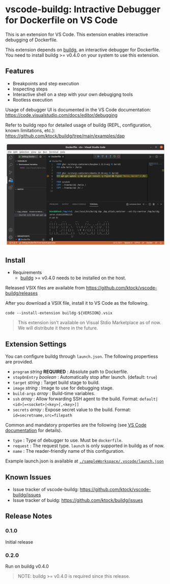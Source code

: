 # vscode-buildg: Intractive Debugger for Dockerfile on VS Code

This is an extension for VS Code.
This extension enables interactive debugging of Dockerfile.

This extension depends on [buildg](https://github.com/ktock/buildg), an interactive debugger for Dockerfile.
You need to install buildg >= v0.4.0 on your system to use this extension.

## Features

- Breakpoints and step execution
- Inspecting steps
- Interactive shell on a step with your own debugigng tools
- Rootless execution

Usage of debugger UI is documented in the VS Code documentation: https://code.visualstudio.com/docs/editor/debugging

Refer to buildg repo for detailed usage of buildg (REPL, configuration, known limitations, etc.): https://github.com/ktock/buildg/tree/main/examples/dap

![Buildg on VS Code](./images/vscode-dap.png)

## Install

- Requirements
  - [buildg](https://github.com/ktock/buildg) >= v0.4.0 needs to be installed on the host.

Released VSIX files are available from https://github.com/ktock/vscode-buildg/releases

After you download a VSIX file, install it to VS Code as the following.

```
code --install-extension buildg-${VERSION}.vsix
```

> This extension isn't available on Visual Stdio Marketplace as of now. We will distribute it there in the future.

## Extension Settings

You can configure buildg through `launch.json`.
The following propertiess are provided.

- `program` *string* **REQUIRED** : Absolute path to Dockerfile.
- `stopOnEntry` *boolean* : Automatically stop after launch. (default: `true`)
- `target` *string* : Target build stage to build.
- `image` *string* : Image to use for debugging stage.
- `build-args` *array* : Build-time variables.
- `ssh` *array* : Allow forwarding SSH agent to the build. Format: `default|<id>[=<socket>|<key>[,<key>]]`
- `secrets` *array* : Expose secret value to the build. Format: `id=secretname,src=filepath`

Common and mandatory properties are the following (see [VS Code documentation](https://code.visualstudio.com/docs/editor/debugging#_launchjson-attributes) for details).

- `type` : Type of debugger to use. Must be `dockerfile`.
- `request` : The request type. `launch` is only supported in buildg as of now.
- `name` : The reader-friendly name of this configuration.

Example launch.json is available at [`./sampleWorkspace/.vscode/launch.json`](./sampleWorkspace/.vscode/launch.json)

## Known Issues

- Issue tracker of vscode-buildg: https://github.com/ktock/vscode-buildg/issues
- Issue tracker of buidg: https://github.com/ktock/buildg/issues

## Release Notes

### 0.1.0

Initial release

### 0.2.0

Run on buildg v0.4.0

> NOTE: buildg >= v0.4.0 is required since this release.
